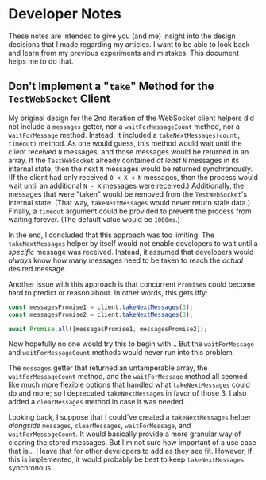 # Developer Notes

These notes are intended to give you (and me) insight into the design decisions that I made regarding my articles. I want to be able to look back and learn from my previous experiments and mistakes. This document helps me to do that.

## Don't Implement a "`take`" Method for the `TestWebSocket` Client

My original design for the 2nd iteration of the WebSocket client helpers did not include a `messages` getter, nor a `waitForMessageCount` method, nor a `waitForMessage` method. Instead, it included a `takeNextMessages(count, timeout)` method. As one would guess, this method would wait until the client received `N` messages, and those messages would be returned in an array. If the `TestWebSocket` already contained _at least_ `N` messages in its internal state, then the next `N` messages would be returned synchronously. (If the client had only received `0 < X < N` messages, then the process would wait until an additional `N - X` messages were received.) Additionally, the messages that were "taken" would be removed from the `TestWebSocket`'s internal state. (That way, `takeNextMessages` would never return stale data.) Finally, a `timeout` argument could be provided to prevent the process from waiting forever. (The default value would be `1000ms`.)

In the end, I concluded that this approach was too limiting. The `takeNextMessages` helper by itself would not enable developers to wait until a _specific_ message was received. Instead, it assumed that developers would _always_ know how many messages need to be taken to reach the _actual_ desired message.

Another issue with this approach is that concurrent `Promise`s could become hard to predict or reason about. In other words, this gets iffy:

```ts
const messagesPromise1 = client.takeNextMessages(3);
const messagesPromise2 = client.takeNextMessages(3);

await Promise.all([messagesPromise1, messagesPromise2]);
```

Now hopefully no one would try this to begin with... But the `waitForMessage` and `waitForMessageCount` methods would never run into this problem.

The `messages` getter that returned an untamperable array, the `waitForMessageCount` method, and the `waitForMessage` method all seemed like much more flexible options that handled what `takeNextMessages` could do and more; so I deprecated `takeNextMessages` in favor of those 3. I also added a `clearMessages` method in case it was needed.

Looking back, I suppose that I could've created a `takeNextMessages` helper _alongside_ `messages`, `clearMessages`, `waitForMessage`, and `waitForMessageCount`. It would basically provide a more granular way of clearing the stored messages. But I'm not sure how important of a use case that is... I leave that for other developers to add as they see fit. However, if this is implemented, it would probably be best to keep `takeNextMessages` synchronous...
